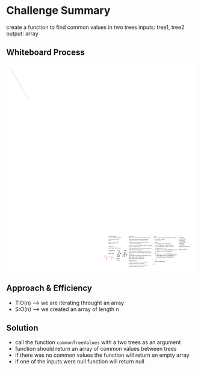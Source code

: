 # Challenge Summary

create a function to find common values in two trees
inputs: tree1, tree2
output: array

## Whiteboard Process

![whiteboard](./assets/WB32.png)

## Approach & Efficiency

- T:O(n) --> we are iterating throught an array
- S:O(n) --> we created an array of length n

## Solution

- call the function `commonTreeValues` with a two trees as an argument
- function should return an array of common values between trees
- if there was no common values the function will return an empty array
- if one of the inputs were null function will return null
